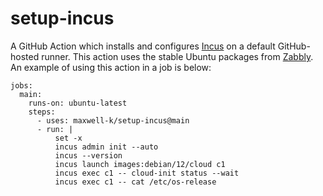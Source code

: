 # setup-incus

A GitHub Action which installs and configures [Incus] on a default GitHub-hosted
runner. This action uses the stable Ubuntu packages from [Zabbly]. An example of
using this action in a job is below:

<!-- embedme .github/workflows/readme.yaml#L1-L12 -->

```
jobs:
  main:
    runs-on: ubuntu-latest
    steps:
      - uses: maxwell-k/setup-incus@main
      - run: |
          set -x
          incus admin init --auto
          incus --version
          incus launch images:debian/12/cloud c1
          incus exec c1 -- cloud-init status --wait
          incus exec c1 -- cat /etc/os-release
```

[Zabbly]: https://github.com/zabbly/incus
[Incus]: https://github.com/lxc/incus

<!--
README.md
Copyright 2024 Keith Maxwell
SPDX-License-Identifier: CC0-1.0
-->

<!-- vim: set filetype=markdown.embedme.htmlCommentNoSpell : -->
